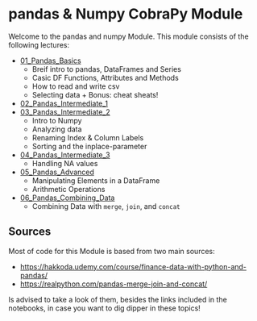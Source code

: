 # pandas & Numpy CobraPy Module

Welcome to the pandas and numpy Module. This module consists of the following lectures:

* [01_Pandas_Basics](01_Pandas_Basics.ipynb) 
    * Breif intro to pandas, DataFrames and Series
    * Casic DF Functions, Attributes and Methods
    * How to read and write csv
    * Selecting data + Bonus: cheat sheats!
* [02_Pandas_Intermediate_1](02_Pandas_Intermediate_1.ipynb) 
* [03_Pandas_Intermediate_2](03_Pandas_Intermediate_2.ipynb) 
    * Intro to Numpy
    * Analyzing data
    * Renaming Index & Column Labels
    * Sorting and the inplace-parameter
* [04_Pandas_Intermediate_3](04_Pandas_Intermediate_3.ipynb) 
    * Handling NA values
* [05_Pandas_Advanced](05_Pandas_Advanced.ipynb) 
    * Manipulating Elements in a DataFrame
    * Arithmetic Operations
* [06_Pandas_Combining_Data](06_Pandas_Combining_Data.ipynb) 
    * Combining Data with `merge`, `join`, and `concat`

## Sources

Most of code for this Module is based from two main sources:

* https://hakkoda.udemy.com/course/finance-data-with-python-and-pandas/ 
* https://realpython.com/pandas-merge-join-and-concat/ 

Is advised to take a look of them, besides the links included in the notebooks, in case you want to dig dipper in these topics!
